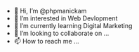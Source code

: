- 👋 Hi, I’m @phpmanickam
- 👀 I’m interested in Web Devlopment
- 🌱 I’m currently learning Digital  Marketing
- 💞️ I’m looking to collaborate on ...
- 📫 How to reach me ...

<!---
phpmanickam/phpmanickam is a ✨ special ✨ repository because its `README.md` (this file) appears on your GitHub profile.
You can click the Preview link to take a look at your changes.
--->
